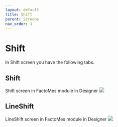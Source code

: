 ```yaml
---
layout: default
title: Shift
parent: Screens
nav_order: 1
---
```

# Shift

In Shift screen you have the following tabs.

## Shift
Shift screen in FactoMes module in Designer
 ![](../../../assets/images/screens/shift.png)

## LineShift
LineShift screen in FactoMes module in Designer
 ![](../../../assets/images/screens/lineshift.png) 





